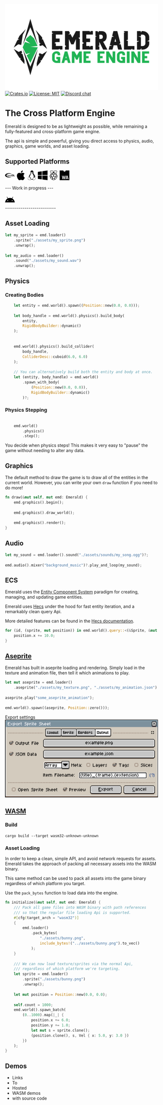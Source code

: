 ![Emerald](assets/banner_large.png)
[![Crates.io](https://img.shields.io/crates/v/emerald.svg)](https://crates.io/crates/emerald)
[![License: MIT](https://img.shields.io/badge/License-MIT-green.svg)](https://opensource.org/licenses/MIT)
[![Discord chat](https://img.shields.io/discord/829494628771168296.svg?label=discord%20chat)](https://discord.gg/NHsz38AhkD)


# The Cross Platform Engine

Emerald is designed to be as lightweight as possible, while remaining a fully-featured and cross-platform game engine.

The api is simple and powerful, giving you direct access to physics, audio, graphics, game worlds, and asset loading.

## Supported Platforms
<div>
    <img alt="OpenGL" src="./assets/opengl.svg" width=32>
    <img alt="MacOS" src="./assets/apple.svg" width=32>
    <img alt="Linux" src="./assets/linux.svg" width=32>
    <img alt="Windows" src="./assets/windows.svg" width=32>
    <img alt="RaspberryPi" src="./assets/raspberrypi.svg" width=32>
    <img alt="HTML5" src="./assets/webassembly.svg" width=32>
</div>


--- Work in progress ---
<div>
    <img alt="Android" src="./assets/android.svg" width=32>
</div>
--------------------------



## Asset Loading
```rust
let my_sprite = emd.loader()
    .sprite("./assets/my_sprite.png")
    .unwrap();

let my_audio = emd.loader()
    .sound("./assets/my_sound.wav")
    .unwrap();
```


## Physics

### Creating Bodies
```rust
    let entity = emd.world().spawn((Position::new(0.0, 0.0)));

    let body_handle = emd.world().physics().build_body(
        entity,
        RigidBodyBuilder::dynamic()
    );


    emd.world().physics().build_collider(
        body_handle,
        ColliderDesc::cuboid(6.0, 6.0)
    );

    // You can alternatively build both the entity and body at once.
    let (entity, body_handle) = emd.world()
        .spawn_with_body(
            (Position::new(0.0, 0.0)),
            RigidBodyBuilder::dynamic()
        )?;
```

### Physics Stepping

```rust

    emd.world()
        .physics()
        .step();
```

You decide when physics steps!
This makes it very easy to "pause" the game without needing to alter any data.

## Graphics

The default method to draw the game is to draw all of the entities in the current world. However, you can write your own `draw` function if you need to do more!

```rust
fn draw(&mut self, mut emd: Emerald) {
    emd.graphics().begin();

    emd.graphics().draw_world();

    emd.graphics().render();
}
```

## Audio
```rust
let my_sound = emd.loader().sound("./assets/sounds/my_song.ogg")?;

emd.audio().mixer("background_music")?.play_and_loop(my_sound);
```

## ECS

Emerald uses the [Entity Component System](https://en.wikipedia.org/wiki/Entity_component_system) paradigm for creating, managing, and updating game entities.

Emerald uses [Hecs](https://github.com/Ralith/hecs) under the hood for  fast entity iteration, and a remarkably clean query Api.

More detailed features can be found in the [Hecs documentation](https://docs.rs/hecs/).

```rust
for (id, (sprite, mut position)) in emd.world().query::<(&Sprite, &mut Position)>().iter() {
    position.x += 10.0;
}
```

## [Aseprite](https://www.aseprite.org/)

Emerald has built in aseprite loading and rendering. Simply load in the texture and animation file, then tell it which animations to play.

```rust
let mut aseprite = emd.loader()
    .aseprite("./assets/my_texture.png", "./assets/my_animation.json").unwrap();

aseprite.play("some_aseprite_animation");

emd.world().spawn((aseprite, Position::zero()));
```

Export settings
![Preferred export settings](./assets/aseprite_settings.png)



## [WASM](https://webassembly.org/)

### Build

`cargo build --target wasm32-unknown-unknown`

### Asset Loading

In order to keep a clean, simple API, and avoid network requests for assets. Emerald takes the approach of packing all necessary assets into the WASM binary.

This same method can be used to pack all assets into the game binary regardless of which platform you target.

Use the `pack_bytes` function to load data into the engine.

```rust
fn initialize(&mut self, mut emd: Emerald) {
    /// Pack all game files into WASM binary with path references
    /// so that the regular file loading Api is supported.
    #[cfg(target_arch = "wasm32")]
    {
        emd.loader()
            .pack_bytes(
                "./assets/bunny.png",
                include_bytes!("../assets/bunny.png").to_vec()
            );
    }

    /// We can now load texture/sprites via the normal Api,
    /// regardless of which platform we're targeting.
    let sprite = emd.loader()
        .sprite("./assets/bunny.png")
        .unwrap();
    
    let mut position = Position::new(0.0, 0.0);

    self.count = 1000;
    emd.world().spawn_batch(
        (0..1000).map(|_| {
            position.x += 6.0;
            position.y += 1.0;
            let mut s = sprite.clone();
            (position.clone(), s, Vel { x: 5.0, y: 3.0 })
        })
    );
}
```

## Demos
* Links
* To
* Hosted
* WASM demos
* with source code
